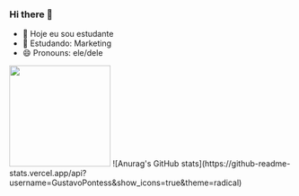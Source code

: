 ### Hi there 👋


- 🔭 Hoje eu sou estudante
- 🌱 Estudando: Marketing
- 😄 Pronouns: ele/dele

<div>
  <a herf="https://github.com/GustavoPontess">
  <img height="180em" src="https://github-readme-stats.vercel.app/api?username=GustavoPontess)](https://github.com/anuraghazra/github-readme-stats" />
  ![Anurag's GitHub stats](https://github-readme-stats.vercel.app/api?username=GustavoPontess&show_icons=true&theme=radical)

</div>
